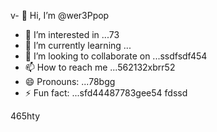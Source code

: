 v- 👋 Hi, I’m @wer3Ppop
- 👀 I’m interested in ...73
- 🌱 I’m currently learning ...
- 💞️ I’m looking to collaborate on ...ssdfsdf454
- 📫 How to reach me ...562132xbrr52
- 😄 Pronouns: ...78bgg
- ⚡ Fun fact: ...sfd44487783gee54
fdssd
<!---jl456asdgjllm.lm45
wer3Ppop/wer3Ppop is a ✨ special ✨ repository 2because its `README.md` (this file) appears on your GitHub profile.
You can click the Preview link to take a look at your changes.
--->465hty
